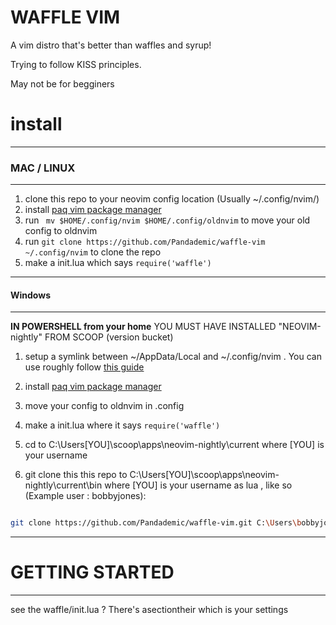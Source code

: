 

<!------------------


 __          __             ______   ______   _        ______            __      __  _____   __  __ 
 \ \        / /     /\     |  ____| |  ____| | |      |  ____|           \ \    / / |_   _| |  \/  |
  \ \  /\  / /     /  \    | |__    | |__    | |      | |__               \ \  / /    | |   | \  / |
   \ \/  \/ /     / /\ \   |  __|   |  __|   | |      |  __|               \ \/ /     | |   | |\/| |
    \  /\  /     / ____ \  | |      | |      | |____  | |____               \  /     _| |_  | |  | |
     \/  \/     /_/    \_\ |_|      |_|      |______| |______|               \/     |_____| |_|  |_|
                                                                                                    
                                                                                                    
------------------->
# WAFFLE VIM
A vim distro that's better than waffles and syrup!

Trying to follow KISS principles.

May not be for begginers

# install
------
### MAC / LINUX
----
1. clone this repo to your neovim config location (Usually ~/.config/nvim/)
2. install [paq vim package manager](https://github.com/savq/paq-nvim)
3. run ` mv $HOME/.config/nvim $HOME/.config/oldnvim` to move your old config to oldnvim
4. run `git clone https://github.com/Pandademic/waffle-vim ~/.config/nvim` to clone the repo
5. make a init.lua which says `require('waffle')`
---
#### Windows
-----
  **IN POWERSHELL from your home**
  YOU MUST HAVE INSTALLED "NEOVIM-nightly" FROM SCOOP (version bucket) 
1. setup a symlink between ~/AppData/Local and ~/.config/nvim . You can use roughly follow [this guide](https://www.maketecheasier.com/create-symbolic-links-windows10/#:~:text=Once%20LSE%20is%20installed%2C%20right,As%20%2D%3E%20Symbolic%20Link.%E2%80%9D)

2. install [paq vim package manager](https://github.com/savq/paq-nvim)

3. move your config to oldnvim in .config <!-- not neccaacary but makes migration easier --> 

4. make a init.lua where it says `require('waffle')`

5. cd to C:\Users\[YOU]\scoop\apps\neovim-nightly\current where [YOU] is your username

6. git clone  this this repo to  C:\Users\[YOU]\scoop\apps\neovim-nightly\current\bin where [YOU] is your username as lua , like so (Example user : bobbyjones):
```sh

git clone https://github.com/Pandademic/waffle-vim.git C:\Users\bobbyjones\scoop\apps\neovim-nightly\current\bin\lua

```
---
# GETTING STARTED
----
see the waffle/init.lua ?
There's asectiontheir which is your settings

